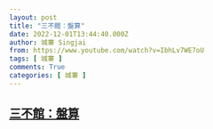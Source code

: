 ```yaml
---
layout: post
title: "三不館：盤算"
date: 2022-12-01T13:44:40.000Z
author: 城寨 Singjai
from: https://www.youtube.com/watch?v=IbhLv7WE7oU
tags: [ 城寨 ]
comments: True
categories: [ 城寨 ]
---
```

<!--1669902280000-->
[三不館：盤算](https://www.youtube.com/watch?v=IbhLv7WE7oU)
------

<div>

</div>
